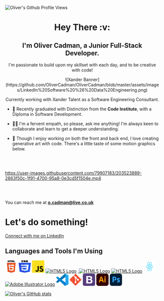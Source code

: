 ![Oliver's Github Profile Views](https://komarev.com/ghpvc/?username=OliverCadman)


<h1 align="center">Hey There :v:</h1>
<h2 align="center">I'm Oliver Cadman, a Junior Full-Stack Developer.</h2>
<p align="center">I'm passionate to build upon my skillset with each day, and to be creative with code!</p>

<div align="center">
  ![Xander Banner](https://github.com/OliverCadman/OliverCadman/blob/master/assets/images/LinkedIn%20Software%20%26%20Data%20Engineering.png)
  <p>Currently working with Xander Talent as a Software Engineering Consultant.</p>
</div>

- :open_book: Recently graduated with Distinction from the **Code Institute**, with a Diploma in Software Development.

- :raising_hand_man: I'm a fervent empath, so please, ask me anything! I'm always keen to collaborate and learn to get a deeper understanding.

- :art: Though I enjoy working on both the front and back end, I love creating generative art with code. There's a little taste of some motion graphics below.

<br>
<br>

https://user-images.githubusercontent.com/79907183/203523889-2863f50c-1f91-4700-95a8-0e3cd5f1504e.mp4

<br>
<br>

You can reach me at **o.cadman@live.co.uk**

# Let's do something!
<p><a href="https://www.linkedin.com/in/oliver-cadman-23663b36/">Connect with me on LinkedIn</a>

## Languages and Tools I'm Using
<p>
<a href="https://developer.mozilla.org/en-US/docs/Glossary/HTML5" target="_blank"><img src="assets/images/html5logo.svg" alt="HTML5 Logo" width="40" height="40"></a>&nbsp;<a href="https://developer.mozilla.org/en-US/docs/Web/CSS" target="_blank"><img src="assets/images/css3logo.svg" alt="CSS3 Logo" width="40" height="40"></a>&nbsp;<a href="https://developer.mozilla.org/en-US/docs/Web/JavaScript" target="_blank"><img src="assets/images/javascriptlogo.svg" alt="JavaScript Logo" width="40" height="40"></a>&nbsp;<a href="https://www.python.org" target="_blank"><img src="https://upload.wikimedia.org/wikipedia/commons/thumb/c/c3/Python-logo-notext.svg/1024px-Python-logo-notext.svg.png" alt="HTML5 Logo" width="40" height="40"></a>&nbsp;<a href="https://flask.palletsprojects.com/en/2.1.x/" target="_blank">&nbsp;<a href="https://www.djangoproject.com" target="_blank"><img src="https://icon-library.com/images/django-icon/django-icon-0.jpg" alt="HTML5 Logo" width="40" height="40"></a>&nbsp;<a href="https://flask.palletsprojects.com/en/2.1.x/" target="_blank"><img src="https://upload.wikimedia.org/wikipedia/commons/thumb/3/3c/Flask_logo.svg/920px-Flask_logo.svg.png?20120519143422" alt="HTML5 Logo" width="70" height="40"></a>&nbsp;<a href="https://reactjs.org/" target="_blank"><img src="assets/images/reactlogo.svg" alt="ReactJS Logo" width="40" height="40"></a>&nbsp;<a href="https://www.docker.com/" target="_blank"><img src="https://upload.wikimedia.org/wikipedia/commons/thumb/4/4e/Docker_%28container_engine%29_logo.svg/1220px-Docker_%28container_engine%29_logo.svg.png?20161017201350" alt="Adobe Illustrator Logo" width="136" height="32"></a>&nbsp;<a href="https://code.visualstudio.com/" target="_blank"><img src="assets/images/visualstudio-code-logo.svg" alt="Visual Studio Code 2 Logo" width="40" height="40"></a>&nbsp;<a href="https://git-scm.com/" target="_blank"><img src="assets/images/gitlogo.svg" alt="Git Logo" width="40" height="40"></a>&nbsp;<a href="https://getbootstrap.com/" target="_blank"><img src="assets/images/bootstrap4.svg" alt="Bootstrap Logo" width="40" height="40"></a>&nbsp;<a href="https://www.adobe.com/uk/products/illustrator.html" target="_blank"><img src="assets/images/adobe-illustrator-logo.svg" alt="Adobe Illustrator Logo" width="40" height="40"></a>&nbsp;<a href="https://www.adobe.com/uk/products/photoshop.html" target="_blank"><img src="assets/images/adobe-photoshop-logo.svg" alt="Abobe Photoshop Logo" width="40" height="40"></a>
</p>
  
[![Oliver's GitHub stats](https://github-readme-stats.vercel.app/api?username=olivercadman&theme=monokai)](https://github.com/anuraghazra/github-readme-stats)



